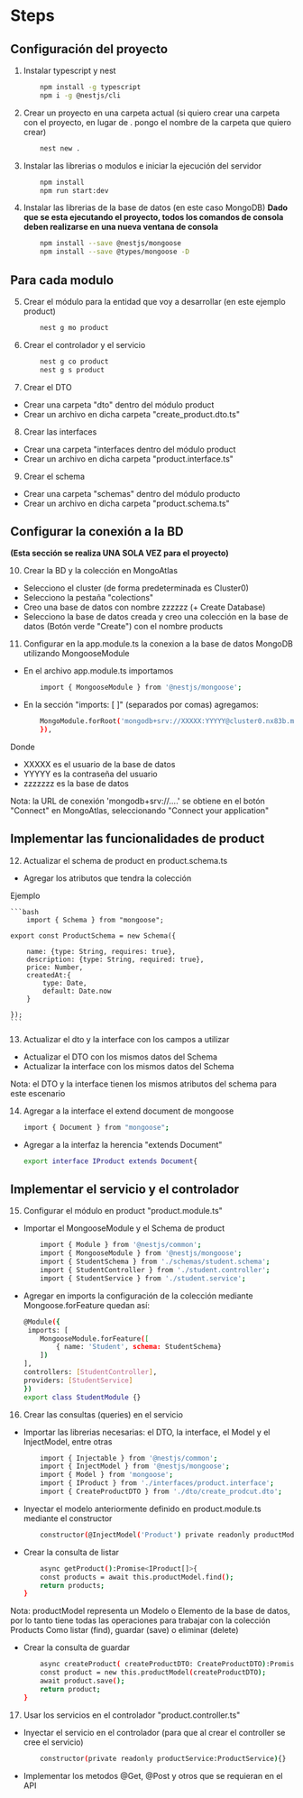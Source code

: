 # Steps

## Configuración del proyecto

1. Instalar typescript y nest

    ```bash
        npm install -g typescript
        npm i -g @nestjs/cli
    ```

2. Crear un proyecto en una carpeta actual
(si quiero crear una carpeta con el proyecto, en lugar de . pongo el nombre de la carpeta que quiero crear)

    ```bash
        nest new .
    ```

3. Instalar las librerias o modulos e iniciar la ejecución del servidor

    ```bash
        npm install
        npm run start:dev
    ```

4. Instalar las librerias de la base de datos (en este caso MongoDB)
    **Dado que se esta ejecutando el proyecto, todos los comandos de consola deben realizarse en una nueva ventana de consola** 

    ```bash
        npm install --save @nestjs/mongoose 
        npm install --save @types/mongoose -D
    ```


## Para cada modulo

5. Crear el módulo para la entidad que voy a desarrollar (en este ejemplo product)

    ```bash
        nest g mo product
    ```

6. Crear el controlador y el servicio

    ```bash
        nest g co product
        nest g s product
    ```

7. Crear el DTO

- Crear una carpeta "dto" dentro del módulo product
- Crear un archivo en dicha carpeta "create_product.dto.ts"

8. Crear las interfaces

- Crear una carpeta "interfaces dentro del módulo product
- Crear un archivo en dicha carpeta "product.interface.ts"

9. Crear el schema

- Crear una carpeta "schemas" dentro del módulo producto
- Crear un archivo en dicha carpeta "product.schema.ts"


## Configurar la conexión a la BD
**(Esta sección se realiza UNA SOLA VEZ para el proyecto)**

10. Crear la BD y la colección en MongoAtlas

- Selecciono el cluster (de forma predeterminada es Cluster0)
- Selecciono la pestaña "colections"
- Creo una base de datos con nombre zzzzzz (+ Create Database)
- Selecciono la base de datos creada y creo una colección en la base de datos (Botón verde "Create") con el nombre products

11. Configurar en la app.module.ts la conexion a la base de datos MongoDB utilizando MongooseModule 

- En el archivo app.module.ts importamos

    ```bash
        import { MongooseModule } from '@nestjs/mongoose';
    ```

- En la sección "imports: [ ]" (separados por comas) agregamos:
    
    ```bash
        MongoModule.forRoot('mongodb+srv://XXXXX:YYYYY@cluster0.nx83b.mongodb.net/zzzzzzz') ,{
        }),
    ```

Donde
- XXXXX es el usuario de la base de datos
- YYYYY es la contraseña del usuario
- zzzzzzz es la base de datos

Nota: la URL de conexión 'mongodb+srv://....' se obtiene en el botón "Connect" en MongoAtlas, seleccionando "Connect your application"

## Implementar las funcionalidades de product

12. Actualizar el schema de product en product.schema.ts

- Agregar los atributos que tendra la colección

Ejemplo

    ```bash
        import { Schema } from "mongoose";

    export const ProductSchema = new Schema({
        
        name: {type: String, requires: true},
        description: {type: String, required: true},
        price: Number,
        createdAt:{
            type: Date,
            default: Date.now
        }

    });
    ```

13. Actualizar el dto y la interface con los campos a utilizar

- Actualizar el DTO con los mismos datos del Schema
- Actualizar la interface con los mismos datos del Schema

Nota: el DTO y la interface tienen los mismos atributos del schema para este escenario

14. Agregar a la interface el extend document de mongoose

    ```bash
    import { Document } from "mongoose";
    ```

- Agregar a la interfaz la herencia "extends Document"

    ```bash
    export interface IProduct extends Document{
    ```


## Implementar el servicio y el controlador

15. Configurar el módulo en product "product.module.ts"

- Importar el MongooseModule y el Schema de product

    ```bash
        import { Module } from '@nestjs/common';
        import { MongooseModule } from '@nestjs/mongoose';
        import { StudentSchema } from './schemas/student.schema';
        import { StudentController } from './student.controller';
        import { StudentService } from './student.service';
    ```

- Agregar en imports la configuración de la colección mediante Mongoose.forFeature quedan así:

    ```bash
    @Module({
     imports: [
        MongooseModule.forFeature([
            { name: 'Student', schema: StudentSchema}
        ])
    ],
    controllers: [StudentController],
    providers: [StudentService]
    })
    export class StudentModule {}
    ```

16. Crear las consultas (queries) en el servicio

- Importar las librerias necesarias: el DTO, la interface, el Model y el InjectModel, entre otras

    ```bash
        import { Injectable } from '@nestjs/common';
        import { InjectModel } from '@nestjs/mongoose';
        import { Model } from 'mongoose';
        import { IProduct } from './interfaces/product.interface';
        import { CreateProductDTO } from './dto/create_prodcut.dto';
    ```

- Inyectar el modelo anteriormente definido en product.module.ts mediante el constructor

    ```bash
        constructor(@InjectModel('Product') private readonly productModel: Model<IProduct> ){}
    ```

- Crear la consulta de listar

    ```bash
        async getProduct():Promise<IProduct[]>{
        const products = await this.productModel.find();
        return products;
    }
    ```

Nota: productModel representa un Modelo o Elemento de la base de datos, por lo tanto tiene todas las operaciones para trabajar con la colección Products Como listar (find), guardar (save) o eliminar (delete)

- Crear la consulta de guardar

    ```bash
        async createProduct( createProductDTO: CreateProductDTO):Promise<IProduct>{
        const product = new this.productModel(createProductDTO);
        await product.save();
        return product;
    }
    ```

17. Usar los servicios en el controlador "product.controller.ts"

- Inyectar el servicio en el controlador (para que al crear el controller se cree el servicio)

    ```bash
        constructor(private readonly productService:ProductService){}
    ```

- Implementar los metodos @Get, @Post y otros que se requieran en el API